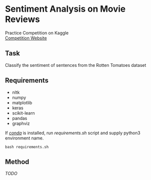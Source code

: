 Sentiment Analysis on Movie Reviews
===================================

Practice Competition on Kaggle  
[Competition Website](https://www.kaggle.com/c/sentiment-analysis-on-movie-reviews)

Task
----

Classify the sentiment of sentences from the Rotten Tomatoes dataset

Requirements
------------

- nltk
- numpy
- matplotlib
- keras
- scikit-learn
- pandas
- graphviz

If [*conda*](https://www.anaconda.com/) is installed, run *requirements.sh* script and supply python3 environment name.
```
bash requirements.sh
```

Method
------

*TODO*
